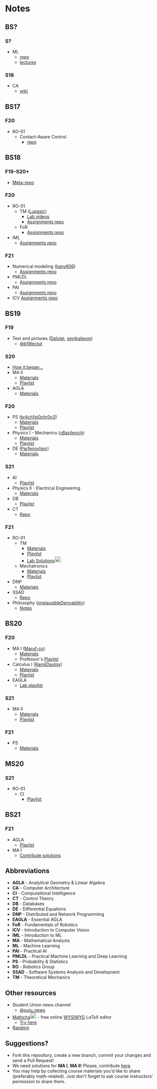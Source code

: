 # Notes

## BS?
### S?
* ML
    * [repo](https://github.com/yandexdataschool/MLatImperial2020)
    * [lectures](https://github.com/yandexdataschool/MLatImperial2020/tree/master/Lectures)
### S18
* CA
    * [wiki](https://github.com/InnopolisStudents/wiki/tree/master/computer_architecture)

## BS17
### F20
* RO-01
    * Contact-Aware Control
        * [repo](https://github.com/SergeiSa/Contact-Aware-Control-Slides-Fall-2020)

## BS18
### F19-S20+
* [Meta-repo](https://github.com/hany606/University-Courses-Repositories)
### F20
* RO-01
    * TM ([Lupasic](https://github.com/Lupasic))
        * [Lab videos](https://youtube.com/playlist?list=PLtFS7FHavVl8QCCHHN75k1RuBV8Ch7l5K)
        * [Assignments repo](https://github.com/hany606/TM_Fall20IU)
    * FoR
        * [Assignments repo](https://github.com/hany606/Introduction-to-Manipulators-FoR_Fall20IU)
* IML
    * [Assignments repo](https://github.com/hany606/Introduction-to-Machine-Learning-IML_Fall20IU)

### F21
* Numerical modeling ([hany606](https://github.com/hany606))
    * [Assignments repo](https://github.com/hany606/NM_Fall21IU)
* PMLDL
    * [Assignments repo](https://github.com/hany606/PMLDL_Fall21IU)
* PAI
    * [Assignments repo](https://github.com/hany606/PAI_Fall21IU)
* ICV 
    [Assignments repo](https://github.com/hany606/ICV_Fall21IU)

## BS19
### F19
* Text and pictures ([Delviet](https://github.com/Delviet), [seytkalievm](https://github.com/seytkalievm))
    * [@b19lectut](http://t.me/b19lectut)
### S20
* [How it began...](https://docs.google.com/spreadsheets/d/114FePEEj6Nrr9K4X5I8PyBfSbxn8VSk_O3lbiuxyC7M/edit?usp=sharing)
* MA II
    * [Materials](https://drive.google.com/drive/folders/1lnqasIlQeh6MqU_ZFAeM-iMY_Ays3lZn?usp=sharing)
    * [Playlist](https://www.youtube.com/playlist?list=PLUI4rqPAsSEag1Wc9ohTtmZkovLuZMAEG)
* AGLA
    * [Materials](https://drive.google.com/drive/folders/1p4472WLNddEza9TlJh7N285x6ogDQFEo?usp=sharing)
### F20
* PS ([br4ch1st0chr0n3](https://github.com/br4ch1st0chr0n3))
    * [Materials](https://drive.google.com/drive/folders/1AsRhU_FxUbyklH1D9wR5NLjcBPnf_Ld4?usp=sharing)
    * [Playlist](https://www.youtube.com/playlist?list=PLUI4rqPAsSEbWP1ov_FFfnPWZujSzF7jV)
* Physics I - Mechanics ([vBazilevich](https://github.com/vBazilevich))
    * [Materials](https://drive.google.com/drive/folders/1944F88l5Q4IASBIfb9EjeJSst68QBkkY?usp=sharing)
    * [Playlist](https://www.youtube.com/playlist?list=PLNh4MTycRwFC3nc0sv_0--T7OuLHxMkMK)
* DE ([ParfenovIgor](https://github.com/ParfenovIgor))
    * [Materials](https://drive.google.com/drive/folders/1eRpXYHxxzr3VnzggUzAnNlFxEZzPhU8-?usp=sharing)
### S21
* AI
    * [Playlist](https://youtube.com/playlist?list=PLB6s35Ya4Paovn_wKttoAg3IrHTZSPMjy)
* Physics II - Electrical Engineering
    * [Materials](https://drive.google.com/drive/folders/1MW2yzolVjqBX5qgSgpH0jviJmMehRsMx?usp=sharing)
* DB
    * [Playlist](https://youtube.com/playlist?list=PLB6s35Ya4ParNWZqsxD-j6MzP9nf7pV7t)
* CT
    * [Repo](https://github.com/SergeiSa/Control-Theory-Slides-Spring-2021)
### F21
* RO-01
    * TM
        * [Materials](https://drive.google.com/drive/folders/1XCHrFHR_gR_kGcduNOUu9F1I9IaI1bME?usp=sharing)
        * [Playlist](https://youtube.com/playlist?list=PLtFS7FHavVl_DAnHFNvqVZMaEPHdYuhH6)
        * [Lab Solutions](https://www.mathcha.io/editor/D0kgysy7UqlHl4FW5YKO1IxK6nOdsENj9NPtoM1x2e)<img src="https://cdn.mathcha.io/resources/logo.png" width="20" title="hover text">
    * Mechatronics
        * [Materials](https://drive.google.com/drive/folders/1kCXXRrFo42oLzol7IgS1lzIbvblL9N-x?usp=sharing)
        * [Playlist](https://youtube.com/playlist?list=PLNh4MTycRwFB3b_Bd6XZIUu8RXOm3GXBW)
* DNP
    * [Materials](https://drive.google.com/drive/folders/14Zy1w1O0XSmjfU8XOV32m2-uMRUJQVTG?usp=sharing)
* SSAD
    * [Repo](https://github.com/yegor256/ssd16)
* Philosophy ([implausibleDenyability](https://github.com/implausibleDenyability))
    * [Notes](https://orchid-creature-596.notion.site/Philosophy-cbd3fcb9b2984d3b93a6af48aef7f797)

## BS20
### F20
* MA I ([Maruf-co](https://github.com/Maruf-co))
    * [Materials](https://drive.google.com/drive/folders/1mcCxkTXMLXvJQyKQhDyTsV3u95lbFLCf?usp=sharing)
    * Professor's [Playlist](https://www.youtube.com/playlist?list=PLUI4rqPAsSEa5OGnDRhGTRuznzkcAJUpv)
* Calculus I ([RamilDautov](https://github.com/RamilDautov))
    * [Materials](https://drive.google.com/drive/folders/1dY7DyV1RA9Fsk4RrFUzYEbxIgd1tpwbx?usp=sharing)
    * [Playlist](https://youtube.com/playlist?list=PLUI4rqPAsSEbzrpqphMWQ06p70RtXRDwR)
* EAGLA
    * [Lab playlist](https://youtube.com/playlist?list=PLtFS7FHavVl-VXiod2y_fZTAVClyEXB-0)
### S21
* MA II
    * [Materials](https://drive.google.com/drive/folders/1Tym4rFAEshjQhvDPenvpvyFgvOmV0Qo1?usp=sharing)
    * [Playlist](https://youtube.com/playlist?list=PLB6s35Ya4Pap_gvxY2TTxZmyZ6VluPGgQ)
### F21
* PS
    * [Materials](https://drive.google.com/drive/folders/1u7DMAik2yaQYIOvQ_Kbxaxa6ndWL9E8G?usp=sharing)

## MS20
### S21
* RO-01
    * CI
        * [Playlist](https://youtu.be/YB-Pm6dPR7s)

## BS21
### F21
* AGLA
    * [Playlist](https://youtube.com/playlist?list=PLtFS7FHavVl8l4q7Z_ja2ajzr4pRGGvYZ)
* MA I
    * [Contribute solutions](./Contribute.md)

## Abbreviations
* **AGLA** - Analytical Geometry & Linear Algebra
* **CA** - Computer Architecture
* **CI** - Computational Intelligence
* **CT** - Control Theory
* **DB** - Databases
* **DE** - Differential Equations
* **DNP** - Distributed and Network Programming
* **EAGLA** - Essential AGLA
* **FoR** - Fundamentals of Robotics
* **ICV** - Introduction to Computer Vision
* **IML** - Introduction to ML
* **MA** - Mathematical Analysis
* **ML** - Machine Learning
* **PAI** - Practical AI
* **PMLDL** - Practical Machine Learning and Deep Learning
* **PS** - Probability & Statistics
* **RO** - Robotics Group
* **SSAD** - Software Systems Analysis and Developnent
* **TM** - Theoretical Mechanics

## Other resources
* Student Union news channel
    * [@suiu_news](https://t.me/suiu_news)
* [Mathcha](https://www.mathcha.io/)<img src="https://cdn.mathcha.io/resources/logo.png" width="20" title="Mathcha"> - free online [WYSIWYG](https://youtu.be/OurIS30Fi_A) *LaTeX* editor
    * [Try here](https://www.mathcha.io/editor/7m8gEU4Pi24Imot6Yv7kPTzVLwBI4o5ZV9hwBX9jD)
* [Random](./Random.md)

## Suggestions?
* Fork this repository, create a new branch, commit your changes and send a Pull Request!
* We need solutions for **MA I**, **MA II**! Please, contribute [here](./Contribute.md).
* You may help by collecting course materials you'd like to share (preferably math-related). Just don't forget to ask course instructors' permission to share them.
